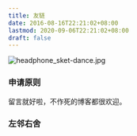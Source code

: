 ```yaml
---
title: 友链
date: 2016-08-16T22:21:02+08:00
lastmod: 2020-09-06T22:21:02+08:00
draft: false
---
```

![headphone_sket-dance.jpg](https://i.loli.net/2020/02/20/7GkrmF6eQyfibRB.jpg)
### 申请原则
留言就好啦，不作死的博客都很欢迎。
### 左邻右舍
